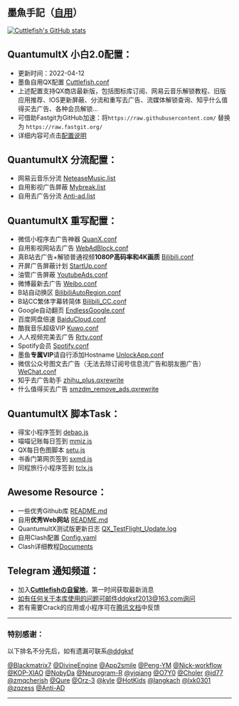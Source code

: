 ## 墨魚手記（[自用](https://github.com/ddgksf2013/Cuttlefish/blob/master/Rewrite/README.md "感谢赞助")）
[![Cuttlefish's GitHub stats](https://github-readme-stats.vercel.app/api?username=ddgksf2013&show_icons=true&count_private=true&theme=vue)](https://github.comddgksf2013/Cuttlefish)

## QuantumultX 小白2.0配置：
* 更新时间：2022-04-12
* 墨鱼自用QX配置 [Cuttlefish.conf](https://github.com/ddgksf2013/Cuttlefish/raw/master/Profile/QuantumultX.conf) 
* 上述配置支持QX商店最新版，包括图标库订阅、网易云音乐解锁教程、旧版应用推荐、IOS更新屏蔽、分流和重写去广告、流媒体解锁查询、知乎什么值得买去广告、各种会员解锁...
* 可借助Fastgit为GitHub加速：将```https://raw.githubusercontent.com/``` 替换为 ```https://raw.fastgit.org/```
* 详细内容可点击[配置说明](https://github.com/ddgksf2013/Cuttlefish/raw/master/Profile/QuantumultX.conf)

## QuantumultX 分流配置：
* 网易云音乐分流 [NeteaseMusic.list](https://github.com/ddgksf2013/Cuttlefish/raw/master/Filter/NeteaseMusic.list)
* 自用影视广告屏蔽 [Mybreak.list](https://github.com/ddgksf2013/Cuttlefish/raw/master/Filter/Mybreak.list)
* 自用去广告分流 [Anti-ad.list](https://anti-ad.net/surge2.txt)

## QuantumultX 重写配置：
* 微信小程序去广告神器 [QuanX.conf](https://github.com/ddgksf2013/Cuttlefish/raw/master/Applet/QuanX.conf)
* 自用影视网站去广告 [WebAdBlock.conf](https://github.com/ddgksf2013/Cuttlefish/raw/master/Html/WebAdBlock.conf)
* 真B站去广告+解锁普通视频**1080P高码率和4K画质** [Bilibili.conf](https://github.com/ddgksf2013/Cuttlefish/raw/master/Rewrite/AdBlock/Bilibili.conf)
* 开屏广告屏蔽计划 [StartUp.conf](https://github.com/ddgksf2013/Cuttlefish/raw/master/Rewrite/AdBlock/StartUp.conf)
* 油管广告屏蔽 [YoutubeAds.conf](https://github.com/ddgksf2013/Cuttlefish/raw/master/Rewrite/AdBlock/YoutubeAds.conf)
* 微博最新去广告 [Weibo.conf](https://github.com/ddgksf2013/Cuttlefish/raw/master/Rewrite/AdBlock/Weibo.conf)
* B站自动换区 [BilibiliAutoRegion.conf](https://github.com/ddgksf2013/Cuttlefish/raw/master/Rewrite/Function/BilibiliAutoRegion.conf)
* B站CC繁体字幕转简体 [Bilibili_CC.conf](https://github.com/ddgksf2013/Cuttlefish/raw/master/Rewrite/Function/Bilibili_CC.conf)
* Google自动翻页 [EndlessGoogle.conf](https://github.com/ddgksf2013/Cuttlefish/raw/master/Rewrite/Function/EndlessGoogle.conf)
* 百度网盘倍速 [BaiduCloud.conf](https://github.com/ddgksf2013/Cuttlefish/raw/master/Rewrite/UnlockVip/BaiduCloud.conf)
* 酷我音乐超级VIP [Kuwo.conf](https://github.com/ddgksf2013/Cuttlefish/raw/master/Rewrite/UnlockVip/Kuwo.conf)
* 人人视频完美去广告 [Rrtv.conf](https://github.com/ddgksf2013/Cuttlefish/raw/master/Rewrite/UnlockVip/Rrtv.conf)
* Spotify会员 [Spotify.conf](https://github.com/ddgksf2013/Cuttlefish/raw/master/Rewrite/UnlockVip/Spotify.conf)
* 墨鱼**专属VIP**请自行添加Hostname [UnlockApp.conf](https://github.com/ddgksf2013/Cuttlefish/raw/master/Rewrite/UnlockApp.conf)
* 微信公众号图文去广告（无法去除订阅号信息流广告和朋友圈广告）[WeChat.conf](https://github.com/ddgksf2013/Cuttlefish/raw/master/Rewrite/AdBlock/WeChat.conf)
* 知乎去广告助手 [zhihu_plus.qxrewrite](https://raw.githubusercontent.com/blackmatrix7/ios_rule_script/master/script/zhihu/zhihu_plus.qxrewrite)
* 什么值得买去广告 [smzdm_remove_ads.qxrewrite](https://raw.githubusercontent.com/blackmatrix7/ios_rule_script/master/script/smzdm/smzdm_remove_ads.qxrewrite)

## QuantumultX 脚本Task：
* 得宝小程序签到 [debao.js](https://github.com/ddgksf2013/Cuttlefish/raw/master/Script/debao.js)
* 喵喵记账每日签到 [mmjz.js](https://github.com/ddgksf2013/Cuttlefish/raw/master/Script/mmjz.js)
* QX每日色图脚本 [setu.js](https://github.com/ddgksf2013/Cuttlefish/raw/master/Script/setu.js)
* 书香门第网页签到 [sxmd.js](https://github.com/ddgksf2013/Cuttlefish/raw/master/Script/shuxiangmendi.js)
* 同程旅行小程序签到 [tclx.js](https://github.com/ddgksf2013/Cuttlefish/raw/master/Script/tclx.js)

## Awesome Resource：
* 一些优秀Github库 [README.md](https://github.com/ddgksf2013/Cuttlefish/blob/master/Github/README.md)
* 自用**优秀Web网站** [README.md](https://github.com/ddgksf2013/Cuttlefish/blob/master/Html/README.md)
* QuantumultX测试版更新日志 [QX_TestFlight_Update.log](https://github.com/ddgksf2013/Cuttlefish/raw/master/Profile/QX_TestFlight_Update.log)
* 自用Clash配置 [Config.yaml](https://github.com/ddgksf2013/Cuttlefish/raw/master/Profile/Config.yaml)
* Clash详细教程[Documents](https://docs.cfw.lbyczf.com/contents/quickstart.html)

## Telegram 通知频道：
* 加入[**Cuttlefishの自留地**](https://t.me/ddgksf2021)，第一时间获取最新消息
* 如有任何关于本库使用的问题可邮件ddgksf2013@163.com询问
* 若有需要Crack的应用或小程序可在[腾讯文档](https://docs.qq.com/sheet/DYmRTQXpVY0hNcGls?tab=BB08J2)中反馈


---------------------------------------------------------------------------------------------------------------------------------------------------------------------------------

### 特别感谢：

以下排名不分先后，如有遗漏可联系[@ddgksf](https://t.me/ddgksf)

[@Blackmatrix7](https://github.com/blackmatrix7/ios_rule_script) [@DivineEngine](https://github.com/DivineEngine) [@App2smile](https://github.com/app2smile/rules)  [@Peng-YM](https://github.com/Peng-YM) [@Nick-workflow](https://github.com/Nick-workflow) [@KOP-XIAO](https://github.com/KOP-XIAO) [@NobyDa](https://github.com/NobyDa) [@Neurogram-R](https://github.com/Neurogram-R) [@yjqiang](https://github.com/yjqiang) [@O7Y0](https://github.com/O7Y0) [@Choler](https://github.com/Choler) [@id77](https://github.com/id77) [@zmqcherish](https://github.com/zmqcherish) [@Qure](https://github.com/Koolson/Qure) [@Orz-3](https://github.com/Orz-3) [@kyle](https://github.com/Xirou) [@HotKids](https://github.com/hotKids) [@langkach](https://github.com/langkhach270389) [@lxk0301](https://github.com/lxk0301) [@zqzess](https://github.com/zqzess/rule_for_quantumultX) [@Anti-AD](https://github.com/privacy-protection-tools/anti-AD)

---------------------------------------------------------------------------------------------------------------------------------------------------------------------------------

